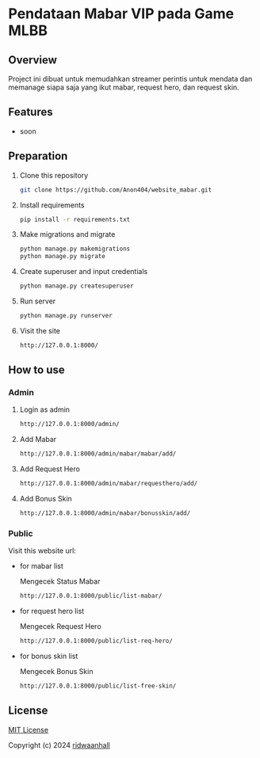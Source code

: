 # Pendataan Mabar VIP pada Game MLBB

## Overview

Project ini dibuat untuk memudahkan streamer perintis untuk mendata dan memanage siapa saja yang ikut mabar, request hero, dan request skin.

## Features

- soon

## Preparation

1. Clone this repository

    ```bash
    git clone https://github.com/Anon404/website_mabar.git
    ```

2. Install requirements

    ```bash
    pip install -r requirements.txt
    ```

3. Make migrations and migrate

    ```bash
    python manage.py makemigrations
    python manage.py migrate
    ```

4. Create superuser and input credentials

    ```bash
    python manage.py createsuperuser
    ```

5. Run server

    ```bash
    python manage.py runserver
    ```

6. Visit the site

    ```bash
    http://127.0.0.1:8000/
    ```

## How to use

### Admin

1. Login as admin

    ```bash
    http://127.0.0.1:8000/admin/
    ```

2. Add Mabar

    ```bash
    http://127.0.0.1:8000/admin/mabar/mabar/add/
    ```

3. Add Request Hero

    ```bash
    http://127.0.0.1:8000/admin/mabar/requesthero/add/
    ```

4. Add Bonus Skin

    ```bash
    http://127.0.0.1:8000/admin/mabar/bonusskin/add/
    ```

### Public

Visit this website url:

- for mabar list

    Mengecek Status Mabar

    ```bash
    http://127.0.0.1:8000/public/list-mabar/
    ```

- for request hero list

    Mengecek Request Hero

    ```bash
    http://127.0.0.1:8000/public/list-req-hero/
    ```

- for bonus skin list

    Mengecek Bonus Skin

    ```bash
    http://127.0.0.1:8000/public/list-free-skin/
    ```

## License

[MIT License](https://github.com/ridwaanhall/management-mabar-VIP-MLBB/blob/main/LICENSE)

Copyright (c) 2024 [ridwaanhall](https://github.com/ridwaanhall)

